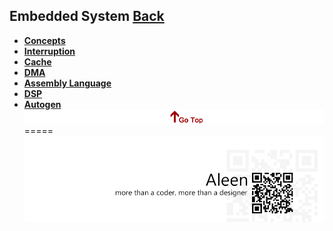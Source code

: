 ## Embedded System	[Back](./../Readme.md)
- [**Concepts**](./concept/concept.md)
- [**Interruption**](./interruption/interruption.md)
- [**Cache**](./cache/cache.md)
- [**DMA**](./dma/dma.md)
- [**Assembly Language**](./assembly/assembly.md)
- [**DSP**](./dsp/dsp.md)
- [**Autogen**](./autogen/autogen.md)
<a href="#" style="left:200px;"><img src="./../pic/gotop.png"></a>
=====
<a href="http://aleen42.github.io/" target="_blank" ><img src="./../pic/tail.gif"></a>
